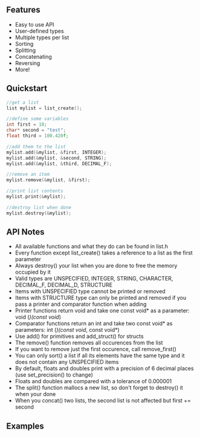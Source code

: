 ## Features
* Easy to use API
* User-defined types
* Multiple types per list
* Sorting
* Splitting
* Concatenating
* Reversing
* More!

## Quickstart
```c
//get a list
list mylist = list_create();

//define some variables
int first = 10;
char* second = "test";
float third = 100.420f;

//add them to the list
mylist.add(&mylist, &first, INTEGER);
mylist.add(&mylist, &second, STRING);
mylist.add(&mylist, &third, DECIMAL_F);

//remove an item
mylist.remove(&mylist, &first);

//print list contents
mylist.print(&mylist);

//destroy list when done
mylist.destroy(&mylist);
```
## API Notes
* All available functions and what they do can be found in list.h
* Every function except list_create() takes a reference to a list as the first parameter
* Always destroy() your list when you are done to free the memory occupied by it
* Valid types are UNSPECIFIED, INTEGER, STRING, CHARACTER, DECIMAL_F, DECIMAL_D, STRUCTURE
* Items with UNSPECIFIED type cannot be printed or removed
* Items with STRUCTURE type can only be printed and removed if you pass a printer and comparator function when adding
* Printer functions return void and take one const void* as a parameter: void (*)(const void*)
* Comparator functions return an int and take two const void* as parameters: int (*)(const void*, const void*)
* Use add() for primitives and add_struct() for structs
* The remove() function removes all occurences from the list
* If you want to remove just the first occurence, call remove_first()
* You can only sort() a list if all its elements have the same type and it does not contain any UNSPECIFIED items
* By default, floats and doubles print with a precision of 6 decimal places (use set_precision() to change)
* Floats and doubles are compared with a tolerance of 0.000001
* The split() function mallocs a new list, so don't forget to destroy() it when your done
* When you concat() two lists, the second list is not affected but first += second

## Examples
